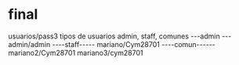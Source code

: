 # final
usuarios/pass3 tipos de usuarios admin, staff, comunes
---admin --- 
  admin/admin
----staff-----
mariano/Cym28701
----comun------
mariano2/Cym28701
mariano3/cym28701

